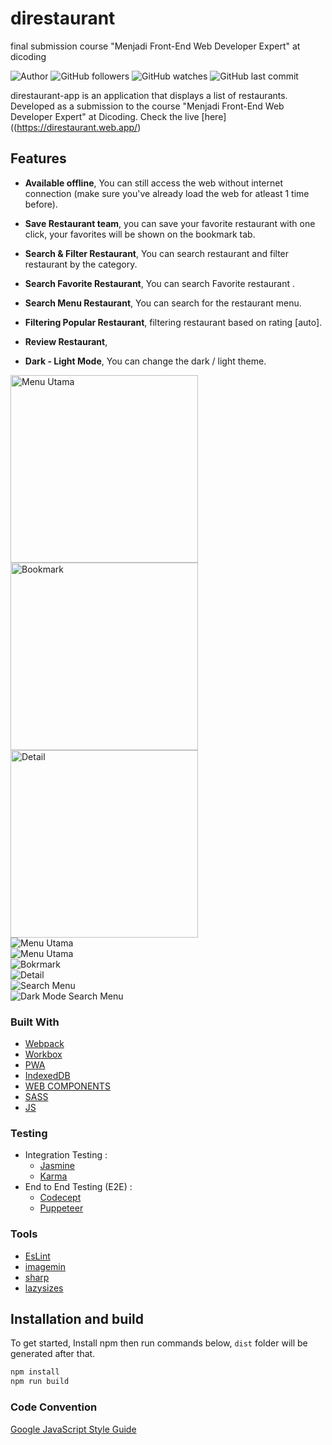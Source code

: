 # direstaurant
final submission course "Menjadi Front-End Web Developer Expert" at dicoding

![Author](https://img.shields.io/badge/made%20by-faniabdullah-blue)
![GitHub followers](https://img.shields.io/github/followers/faniabdullah?style=social)
![GitHub watches](https://img.shields.io/github/stars/faniabdullah/direstaurant?style=social)
![GitHub last commit](https://img.shields.io/github/last-commit/faniabdullah/direstaurant)

direstaurant-app is an application that displays a list of restaurants.
Developed as a submission to the course "Menjadi Front-End Web Developer Expert" at Dicoding. Check the live [here]((https://direstaurant.web.app/)

## Features
* **Available offline**,
You can still access the web without internet connection (make sure you've already load the web for atleast 1 time before).

* **Save Restaurant team**,
you can save your favorite restaurant with one click, your favorites will be shown on the bookmark tab.

* **Search & Filter Restaurant**,
You can search restaurant and filter restaurant by the category.

* **Search  Favorite Restaurant**,
You can search Favorite restaurant .

* **Search Menu Restaurant**,
You can search for the restaurant menu.

* **Filtering Popular Restaurant**,
filtering restaurant based on rating [auto].

* **Review Restaurant**,

* **Dark - Light Mode**,
You can change the dark / light theme.

<div>
<img src="https://i.imgur.com/wVUf0ad.png" alt="Menu Utama"  width="300" style="margin-right: 16px">
<img src="https://i.imgur.com/sHI89KF.png" alt="Bookmark"  width="300" >
<img src="https://i.imgur.com/NXXTjoF.png" alt="Detail"  width="300" >
</div>

<div>
<img src="https://i.imgur.com/GrYAT5x.png" alt="Menu Utama"><br/>
<img src="https://imgur.com/GB8Aoyo.png" alt="Menu Utama"><br/>
<img src="https://imgur.com/6S85D2r.png" alt="Bokrmark"><br/>
<img src="https://imgur.com/UuDwPRO.png" alt="Detail"><br/>
<img src="https://imgur.com/dvRxdZ5.png" alt="Search Menu"><br/>
<img src="https://imgur.com/p27oskA.png" alt="Dark Mode Search Menu">
</div>



### Built With

- [Webpack](https://webpack.js.org/)
- [Workbox](https://developers.google.com/web/tools/workbox)
- [PWA](https://developers.google.com/web/progressive-web-apps) 
- [IndexedDB](https://developers.google.com/web/ilt/pwa/working-with-indexeddb)
- [WEB COMPONENTS](https://www.webcomponents.org/)
- [SASS](https://sass-lang.com/)
- [JS](https://www.javascript.com/)

### Testing

- Integration Testing :
  - [Jasmine](https://jasmine.github.io/)
  - [Karma](https://karma-runner.github.io)
- End to End Testing (E2E) :
  - [Codecept](https://codecept.io/)
  - [Puppeteer](https://codecept.io/helpers/Puppeteer/#seeinsource)

### Tools

- [EsLint](https://eslint.org/)
- [imagemin](https://github.com/imagemin/imagemin)
- [sharp](https://sharp.pixelplumbing.com/)
- [lazysizes](https://www.npmjs.com/package/lazysizes)

## Installation and build
To get started, Install npm then run commands below, `dist` folder will be generated after that.
```bash
npm install
npm run build
```

### Code Convention

[Google JavaScript Style Guide](https://google.github.io/styleguide/jsguide.html)
